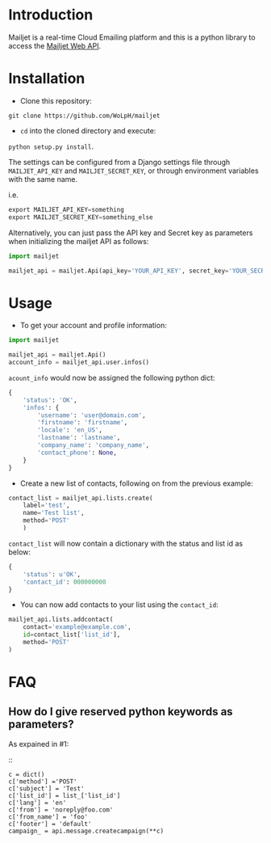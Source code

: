 Introduction
============

Mailjet is a real-time Cloud Emailing platform and this is a python library to access the [Mailjet Web API](https://mailjet.com/docs/api).

Installation
============

* Clone this repository:

`git clone https://github.com/WoLpH/mailjet`

* `cd` into the cloned directory and execute:

`python setup.py install`.

The settings can be configured from a Django settings file through
`MAILJET_API_KEY` and `MAILJET_SECRET_KEY`, or through environment variables with the same name.

i.e.

```py
export MAILJET_API_KEY=something
export MAILJET_SECRET_KEY=something_else
```

Alternatively, you can just pass the API key and Secret key as parameters when initializing the mailjet API as follows:

```py
import mailjet

mailjet_api = mailjet.Api(api_key='YOUR_API_KEY', secret_key='YOUR_SECRET_KEY')
```

Usage
=====

* To get your account and profile information:

```py
import mailjet

mailjet_api = mailjet.Api()
account_info = mailjet_api.user.infos()
```

`acount_info` would now be assigned the following python dict:

```py
{
    'status': 'OK',
    'infos': {
        'username': 'user@domain.com',
        'firstname': 'firstname',
        'locale': 'en_US',
        'lastname': 'lastname',
        'company_name': 'company_name',
        'contact_phone': None,
    }
}
```

* Create a new list of contacts, following on from the previous example:

```py
contact_list = mailjet_api.lists.create(
    label='test',
    name='Test list',
    method='POST'
    )
```

`contact_list` will now contain a dictionary with the status and list id as below:

```py
{
    'status': u'OK',
    'contact_id': 000000000
}
```

* You can now add contacts to your list using the `contact_id`:

```py
mailjet_api.lists.addcontact(
    contact='example@example.com',
    id=contact_list['list_id'],
    method='POST'
)
```

FAQ
======================================================

How do I give reserved python keywords as parameters?
------------------------------------------------------

As expained in #1:

::

    c = dict()
    c['method'] ='POST'
    c['subject'] = 'Test'
    c['list_id'] = list_['list_id']
    c['lang'] = 'en'
    c['from'] = 'noreply@foo.com'
    c['from_name'] = 'foo'
    c['footer'] = 'default'
    campaign_ = api.message.createcampaign(**c)

